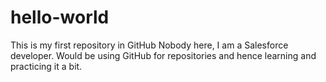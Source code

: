 # hello-world
This is my first repository in GitHub
Nobody here, I am a Salesforce developer. Would be using GitHub for repositories and hence learning and practicing it a bit.
